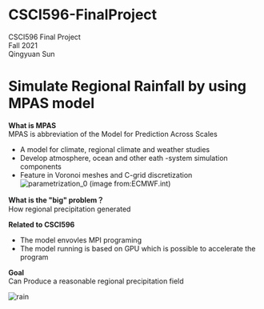 # CSCI596-FinalProject
CSCI596 Final Project<br />
Fall 2021<br />
Qingyuan Sun<br />
# Simulate Regional Rainfall by using MPAS model
**What is MPAS**<br />
MPAS is abbreviation of the Model for Prediction Across Scales<br />
- A model for climate, regional climate and weather studies
- Develop atmosphere, ocean and other eath -system simulation components
- Feature in Voronoi meshes and C-grid discretization<br />
![parametrization_0](https://user-images.githubusercontent.com/71851976/144544384-dded6ee4-5b38-4763-b3e5-0733debb8842.png)
(image from:ECMWF.int)<br />

**What is the "big" problem？**<br />
How regional precipitation generated<br />

**Related to CSCI596**<br />
- The model envovles MPI programing
- The model running is based on GPU which is possible to accelerate the program <br />

**Goal**<br />
Can Produce a reasonable regional precipitation field<br />


![rain](https://user-images.githubusercontent.com/71851976/144686062-7a6a16de-8657-46ec-8f39-129f740265f3.gif)

